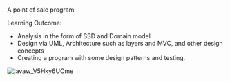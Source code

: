 #
A point of sale program

Learning Outcome:

- Analysis in the form of SSD and Domain model
- Design via UML, Architecture such as layers and MVC, and other design concepts
- Creating a program with some design patterns and testing.

![javaw_V5Hky6UCme](https://user-images.githubusercontent.com/71021972/120864594-bb18f380-c58c-11eb-8b1a-d3e3bf461c0d.png)


